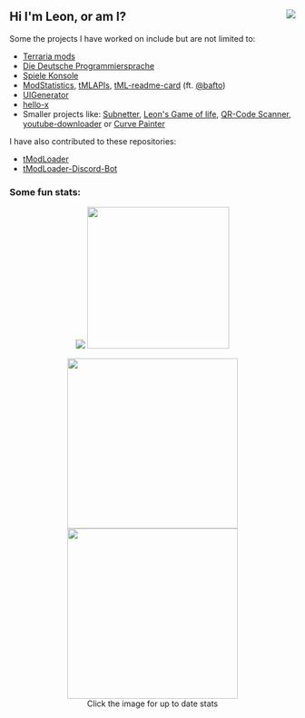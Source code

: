 ## Hi I'm Leon, or am I? <img align=right src="https://komarev.com/ghpvc/?username=Cyrillya&style=for-the-badge">

Some the projects I have worked on include but are not limited to: 
- [Terraria mods](https://github.com/users/NotLe0n/projects/2)
- [Die Deutsche Programmiersprache](https://github.com/DDP-Projekt)
- [Spiele Konsole](https://github.com/NotLe0n/PAR-SpieleKonsole)
- [ModStatistics](https://github.com/NotLe0n/ModStats), [tMLAPIs](https://github.com/NotLe0n/tMLAPIs), [tML-readme-card](https://github.com/NotLe0n/tML-readme-card) (ft. [@bafto](https://github.com/bafto))
- [UIGenerator](https://github.com/NotLe0n/UIGenerator)
- [hello-x](https://github.com/NotLe0n/hello-x)
- Smaller projects like: [Subnetter](https://github.com/NotLe0n/Subnetter), [Leon's Game of life](https://github.com/NotLe0n/LeonsGameOfLife), [QR-Code Scanner](https://github.com/NotLe0n/QRCodeScanner), [youtube-downloader](https://github.com/NotLe0n/youtube-downloader) or [Curve Painter](https://github.com/NotLe0n/CurvePainter)

I have also contributed to these repositories:
- [tModLoader](https://github.com/tModLoader/tModLoader)
- [tModLoader-Discord-Bot](https://github.com/tModLoader/tModLoader-Discord-Bot)

### Some fun stats:
<p align=center>
  <img src="https://github-readme-stats.vercel.app/api/top-langs/?username=NotLe0n&count_private=true&show_icons=true&theme=github_dark&langs_count=8&text_color=B2B2B2&border_radius=30&layout=compact&hide_title=true">
  <img src="https://github-readme-stats.vercel.app/api?username=NotLe0n&amp;show_icons=true&amp;theme=github_dark&amp;border_radius=30&amp;hide_rank=true" width="250vh">
</p>
<p align=center>
   <a href="https://modstats.repl.co/author/76561198278789341"><img src="https://tml-readme-card.repl.co/?steamid64=76561198278789341&border_width=1&corner_radius=60&border_color=FFFFFF&bg_color=0D1116&" width="300vw"></a>
  <a href="https://modstats.repl.co/author/76561198278789341?legacy"><img src="https://tml-readme-card.repl.co/?steamid64=76561198278789341&border_width=1&corner_radius=60&border_color=FFFFFF&bg_color=0D1116&v=1.3" width="300vw"></a><br>
  Click the image for up to date stats
</p>
